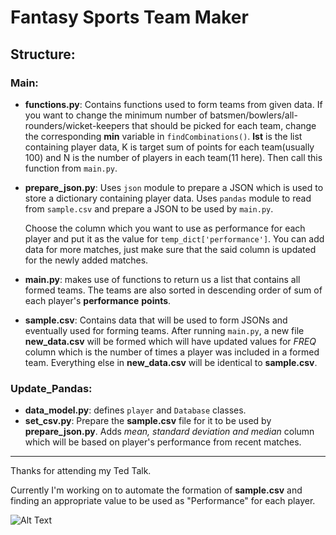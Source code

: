 # Fantasy Sports Team Maker

## Structure:

### Main:

- **functions.py**: Contains functions used to form teams from given data. If you want to change the minimum number of batsmen/bowlers/all-rounders/wicket-keepers that should be picked for each team, change the corresponding **min** variable in `findCombinations()`. **lst** is the list containing player data, K is target sum of points for each team(usually 100) and N is the number of players in each team(11 here). Then call this function from `main.py`. 

- **prepare_json.py**: Uses `json` module to prepare a JSON which is used to store a dictionary containing player data. Uses `pandas` module to read from `sample.csv` and prepare a JSON to be used by `main.py`.

  Choose the column which you want to use as performance for each player and put it as the value for `temp_dict['performance']`. You can add data for more matches, just make sure that the said column is updated for the newly added matches.

- **main.py**: makes use of functions to return us a list that contains all formed teams. The teams are also sorted in descending order of sum of each player's **performance** **points**.
- **sample.csv**: Contains data that will be used to form JSONs and eventually used for forming teams. After running `main.py`, a new file **new_data.csv** will be formed which will have updated values for *FREQ* column which is the number of times a player was included in a formed team. Everything else in **new_data.csv** will be identical to **sample.csv**.

### Update_Pandas:

- **data_model.py**: defines `player` and `Database` classes.
- **set_csv.py**: Prepare the **sample.csv** file for it to be used by **prepare_json.py**. Adds *mean, standard deviation and median* column which will be based on player's performance from recent matches.

---

Thanks for attending my Ted Talk.

Currently I'm working on to automate the formation of **sample.csv** and finding an appropriate value to be used as "Performance" for each player.

![Alt Text](https://media.giphy.com/media/LllA2dKt1qZuE/giphy.gif?cid=ecf05e47x7id135827j1im8uxkii9s77x1jivdx80uqzass3&rid=giphy.gif&ct=g)

